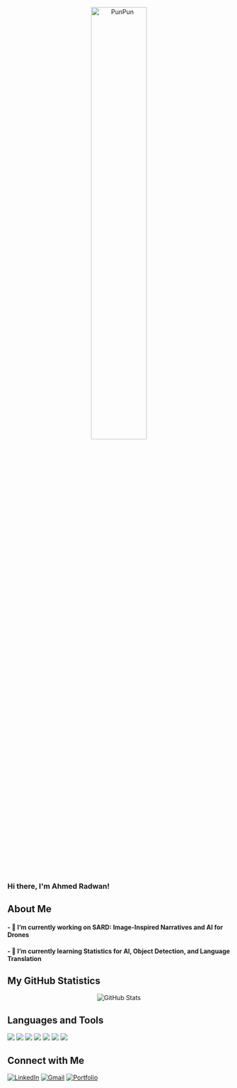 <p align="center">
  <img src="https://media1.tenor.com/m/FeIs2cPIbHwAAAAC/oyasumi-punpun-walking.gif" alt="PunPun" style="width: 50%;"/>
</p>



<h3>Hi there, I'm Ahmed Radwan!</h3>

## About Me
<h4>- 🔭 I’m currently working on SARD: Image-Inspired Narratives and AI for Drones</h4>
<h4>- 🌱 I’m currently learning Statistics for AI, Object Detection, and Language Translation</h4>

## My GitHub Statistics
<p align="center">
  <img src="https://github-readme-stats.vercel.app/api?username=ahmedradwan02&show_icons=true" alt="GitHub Stats"/>
</p>

## Languages and Tools
[![](https://img.shields.io/badge/-PyTorch-EE4C2C?style=flat&logo=PyTorch&logoColor=white)](https://pytorch.org/)
[![](https://img.shields.io/badge/-Pandas-150458?style=flat&logo=pandas&logoColor=white)](https://pandas.pydata.org/)
[![](https://img.shields.io/badge/-scikit_learn-F7931E?style=flat&logo=scikit-learn&logoColor=white)](https://scikit-learn.org/)
[![](https://img.shields.io/badge/-NumPy-013243?style=flat&logo=numpy&logoColor=white)](https://numpy.org/)
[![](https://img.shields.io/badge/-Keras-D00000?style=flat&logo=Keras&logoColor=white)](https://keras.io/)
[![](https://img.shields.io/badge/-Java-007396?style=flat&logo=java&logoColor=white)](https://www.java.com/)
[![](https://img.shields.io/badge/-Python-3776AB?style=flat&logo=python&logoColor=white)](https://python.org/)

<!-- Add more badges from https://shields.io/ -->

## Connect with Me
[![LinkedIn](https://img.shields.io/badge/-LinkedIn-blue?style=flat&logo=linkedin&logoColor=white)](https://www.linkedin.com/in/ahmedyradwan/)
[![Gmail](https://img.shields.io/badge/-Gmail-D14836?style=flat&logo=gmail&logoColor=white)](mailto:ahmedyradwan02@gmail.com)
[![Portfolio](https://img.shields.io/badge/-Portfolio-0A66C2?style=flat&logo=About.me&logoColor=white)](http://ahmedradwan.me/)
<!-- Add other social media links if you want -->

<!-- This is a comment. Customize the above template to make it your own! -->
